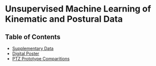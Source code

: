 # Unsupervised Machine Learning of Kinematic and Postural Data
## Table of Contents

- [Supplementary Data](supplementary-data.md)
- [Digital Poster](AWCBR_behavior_poster.pdf)
- [PTZ Prototype Comparitions](ptz-comparisons.md)
